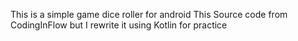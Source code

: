 This is a simple game dice roller for android
This Source code from CodingInFlow but I rewrite it using Kotlin for practice
